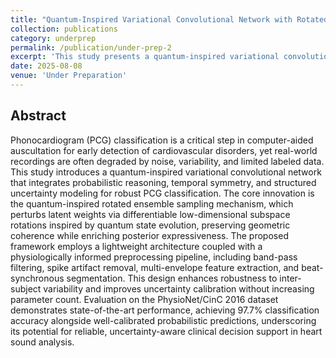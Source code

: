 ```yaml
---
title: "Quantum-Inspired Variational Convolutional Network with Rotated Ensembles for Uncertainty-Aware Phonocardiogram Classification"
collection: publications
category: underprep
permalink: /publication/under-prep-2
excerpt: 'This study presents a quantum-inspired variational convolutional network for phonocardiogram classification, using resampling to enhance uncertainty estimation and temporal modeling. Achieving 97.7% accuracy on the PhysioNet/CinC 2016 dataset, it offers a compact, robust solution for clinical heart sound analysis.'
date: 2025-08-08
venue: 'Under Preparation'
---
```



## Abstract

Phonocardiogram (PCG) classification is a critical step in computer-aided auscultation for early detection of cardiovascular disorders, yet real-world recordings are often degraded by noise, variability, and limited labeled data. This study introduces a quantum-inspired variational convolutional network that integrates probabilistic reasoning, temporal symmetry, and structured uncertainty modeling for robust PCG classification. The core innovation is the quantum-inspired rotated ensemble sampling mechanism, which perturbs latent weights via differentiable low-dimensional subspace rotations inspired by quantum state evolution, preserving geometric coherence while enriching posterior expressiveness. The proposed framework employs a lightweight architecture coupled with a physiologically informed preprocessing pipeline, including band-pass filtering, spike artifact removal, multi-envelope feature extraction, and beat-synchronous segmentation. This design enhances robustness to inter-subject variability and improves uncertainty calibration without increasing parameter count. Evaluation on the PhysioNet/CinC 2016 dataset demonstrates state-of-the-art performance, achieving 97.7% classification accuracy alongside well-calibrated probabilistic predictions, underscoring its potential for reliable, uncertainty-aware clinical decision support in heart sound analysis.

